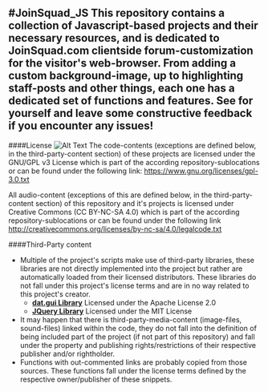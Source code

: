 #JoinSquad_JS
This repository contains a collection of Javascript-based projects and their necessary resources, and is dedicated to JoinSquad.com clientside forum-customization for the visitor's web-browser.
From adding a custom background-image, up to highlighting staff-posts and other things, each one has a dedicated set of functions and features. See for yourself and leave some constructive feedback if you encounter any issues!
--

####License
![Alt Text](https://www.gnu.org/graphics/gplv3-88x31.png)
The code-contents (exceptions are defined below, in the third-party-content section) of these projects are licensed under the GNU/GPL v3 License which is part of the according repository-sublocations or can be found under the following link: https://www.gnu.org/licenses/gpl-3.0.txt

All audio-content (exceptions of this are defined below, in the third-party-content section) of this repository and it's projects is licensed under Creative Commons (CC BY-NC-SA 4.0) which is part of the according repository-sublocations or can be found under the following link http://creativecommons.org/licenses/by-nc-sa/4.0/legalcode.txt

####Third-Party content
* Multiple of the project's scripts make use of third-party libraries, these libraries are not directly implemented into the project but rather are automatically loaded from their licensed distributors. These libraries do not fall under this project's license terms and are in no way related to this project's creator.
  * [**dat.gui Library**](https://github.com/dataarts/dat.gui) Licensed under the Apache License 2.0
  * [**JQuery Library**](https://jquery.org) Licensed under the MIT License
* It may happen that there is third-party-media-content (image-files, sound-files) linked within the code, they do not fall into the definition of being included part of the project (if not part of this repository) and fall under the property and publishing rights/restrictions of their respective publisher and/or rightholder.
* Functions with out-commented links are probably copied from those sources. These functions fall under the license terms defined by the respective owner/publisher of these snippets.
